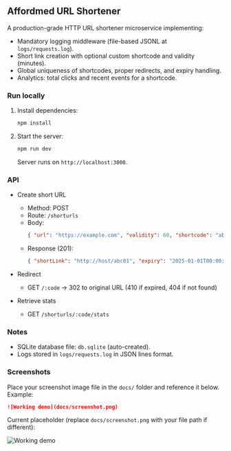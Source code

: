 ## Affordmed URL Shortener

A production-grade HTTP URL shortener microservice implementing:

- Mandatory logging middleware (file-based JSONL at `logs/requests.log`).
- Short link creation with optional custom shortcode and validity (minutes).
- Global uniqueness of shortcodes, proper redirects, and expiry handling.
- Analytics: total clicks and recent events for a shortcode.

### Run locally

1. Install dependencies:
   ```bash
   npm install
   ```
2. Start the server:
   ```bash
   npm run dev
   ```
   Server runs on `http://localhost:3000`.

### API

- Create short URL
  - Method: POST
  - Route: `/shorturls`
  - Body:
    ```json
    { "url": "https://example.com", "validity": 60, "shortcode": "abc01" }
    ```
  - Response (201):
    ```json
    { "shortLink": "http://host/abc01", "expiry": "2025-01-01T00:00:00Z" }
    ```

- Redirect
  - GET `/:code` → 302 to original URL (410 if expired, 404 if not found)

- Retrieve stats
  - GET `/shorturls/:code/stats`

### Notes

- SQLite database file: `db.sqlite` (auto-created).
- Logs stored in `logs/requests.log` in JSON lines format.

### Screenshots

Place your screenshot image file in the `docs/` folder and reference it below. Example:

```md
![Working demo](docs/screenshot.png)
```

Current placeholder (replace `docs/screenshot.png` with your file path if different):

![Working demo](docs/screenshot.png)



